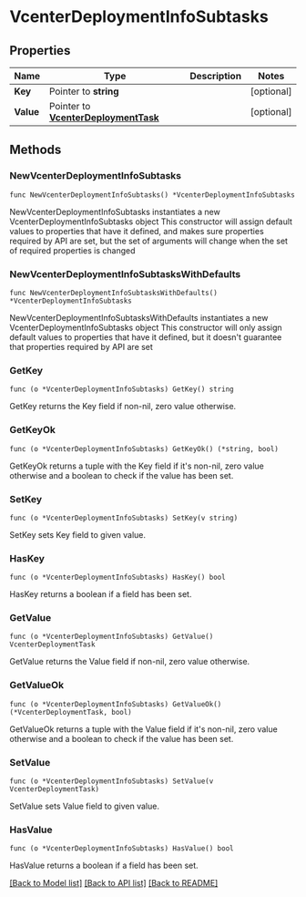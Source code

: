 # VcenterDeploymentInfoSubtasks

## Properties

Name | Type | Description | Notes
------------ | ------------- | ------------- | -------------
**Key** | Pointer to **string** |  | [optional] 
**Value** | Pointer to [**VcenterDeploymentTask**](VcenterDeploymentTask.md) |  | [optional] 

## Methods

### NewVcenterDeploymentInfoSubtasks

`func NewVcenterDeploymentInfoSubtasks() *VcenterDeploymentInfoSubtasks`

NewVcenterDeploymentInfoSubtasks instantiates a new VcenterDeploymentInfoSubtasks object
This constructor will assign default values to properties that have it defined,
and makes sure properties required by API are set, but the set of arguments
will change when the set of required properties is changed

### NewVcenterDeploymentInfoSubtasksWithDefaults

`func NewVcenterDeploymentInfoSubtasksWithDefaults() *VcenterDeploymentInfoSubtasks`

NewVcenterDeploymentInfoSubtasksWithDefaults instantiates a new VcenterDeploymentInfoSubtasks object
This constructor will only assign default values to properties that have it defined,
but it doesn't guarantee that properties required by API are set

### GetKey

`func (o *VcenterDeploymentInfoSubtasks) GetKey() string`

GetKey returns the Key field if non-nil, zero value otherwise.

### GetKeyOk

`func (o *VcenterDeploymentInfoSubtasks) GetKeyOk() (*string, bool)`

GetKeyOk returns a tuple with the Key field if it's non-nil, zero value otherwise
and a boolean to check if the value has been set.

### SetKey

`func (o *VcenterDeploymentInfoSubtasks) SetKey(v string)`

SetKey sets Key field to given value.

### HasKey

`func (o *VcenterDeploymentInfoSubtasks) HasKey() bool`

HasKey returns a boolean if a field has been set.

### GetValue

`func (o *VcenterDeploymentInfoSubtasks) GetValue() VcenterDeploymentTask`

GetValue returns the Value field if non-nil, zero value otherwise.

### GetValueOk

`func (o *VcenterDeploymentInfoSubtasks) GetValueOk() (*VcenterDeploymentTask, bool)`

GetValueOk returns a tuple with the Value field if it's non-nil, zero value otherwise
and a boolean to check if the value has been set.

### SetValue

`func (o *VcenterDeploymentInfoSubtasks) SetValue(v VcenterDeploymentTask)`

SetValue sets Value field to given value.

### HasValue

`func (o *VcenterDeploymentInfoSubtasks) HasValue() bool`

HasValue returns a boolean if a field has been set.


[[Back to Model list]](../README.md#documentation-for-models) [[Back to API list]](../README.md#documentation-for-api-endpoints) [[Back to README]](../README.md)


